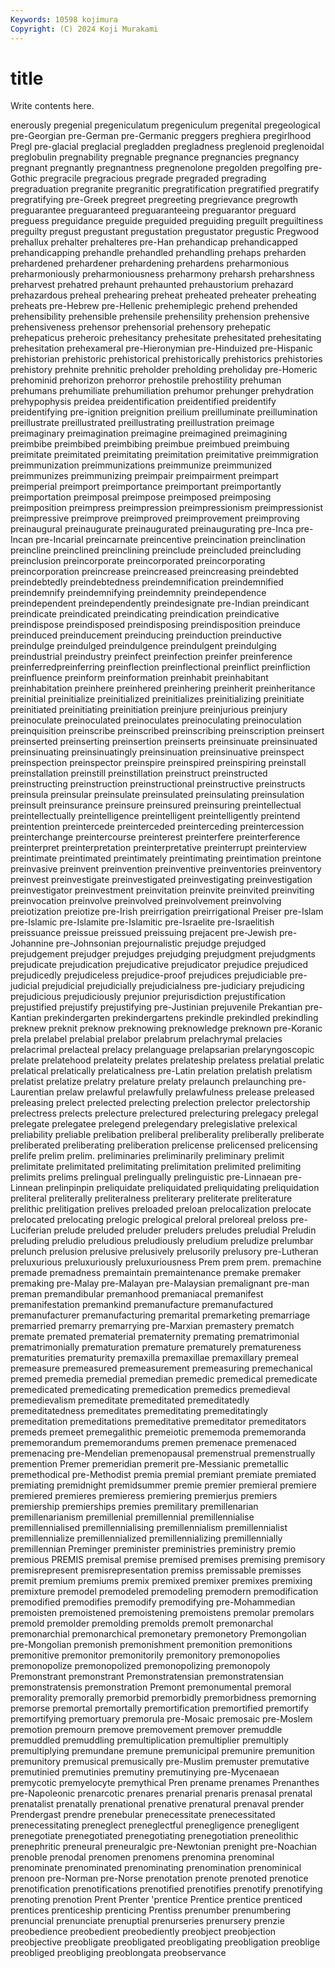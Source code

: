 ```yaml
---
Keywords: 10598 kojimura
Copyright: (C) 2024 Koji Murakami
---
```


# title

Write contents here.



enerously
pregenial pregeniculatum pregeniculum pregenital pregeological pre-Georgian pre-German pre-Germanic preggers preghiera
pregirlhood Pregl pre-glacial preglacial pregladden pregladness preglenoid preglenoidal preglobulin pregnability
pregnable pregnance pregnancies pregnancy pregnant pregnantly pregnantness pregnenolone pregolden pregolfing
pre-Gothic pregracile pregracious pregrade pregraded pregrading pregraduation pregranite pregranitic pregratification
pregratified pregratify pregratifying pre-Greek pregreet pregreeting pregrievance pregrowth preguarantee preguaranteed
preguaranteeing preguarantor preguard preguess preguidance preguide preguided preguiding preguilt preguiltiness
preguilty pregust pregustant pregustation pregustator pregustic Pregwood prehallux prehalter prehalteres
pre-Han prehandicap prehandicapped prehandicapping prehandle prehandled prehandling prehaps preharden prehardened
prehardener prehardening prehardens preharmonious preharmoniously preharmoniousness preharmony preharsh preharshness preharvest
prehatred prehaunt prehaunted prehaustorium prehazard prehazardous preheal prehearing preheat preheated
preheater preheating preheats pre-Hebrew pre-Hellenic prehemiplegic prehend prehended prehensibility prehensible
prehensile prehensility prehension prehensive prehensiveness prehensor prehensorial prehensory prehepatic prehepaticus
preheroic prehesitancy prehesitate prehesitated prehesitating prehesitation prehexameral pre-Hieronymian pre-Hinduized pre-Hispanic
prehistorian prehistoric prehistorical prehistorically prehistorics prehistories prehistory prehnite prehnitic preholder
preholding preholiday pre-Homeric prehominid prehorizon prehorror prehostile prehostility prehuman prehumans
prehumiliate prehumiliation prehumor prehunger prehydration prehypophysis preidea preidentification preidentified preidentify
preidentifying pre-ignition preignition preilium preilluminate preillumination preillustrate preillustrated preillustrating preillustration
preimage preimaginary preimagination preimagine preimagined preimagining preimbibe preimbibed preimbibing preimbue
preimbued preimbuing preimitate preimitated preimitating preimitation preimitative preimmigration preimmunization preimmunizations
preimmunize preimmunized preimmunizes preimmunizing preimpair preimpairment preimpart preimperial preimport preimportance
preimportant preimportantly preimportation preimposal preimpose preimposed preimposing preimposition preimpress preimpression
preimpressionism preimpressionist preimpressive preimprove preimproved preimprovement preimproving preinaugural preinaugurate preinaugurated
preinaugurating pre-Inca pre-Incan pre-Incarial preincarnate preincentive preincination preinclination preincline preinclined
preinclining preinclude preincluded preincluding preinclusion preincorporate preincorporated preincorporating preincorporation preincrease
preincreased preincreasing preindebted preindebtedly preindebtedness preindemnification preindemnified preindemnify preindemnifying preindemnity
preindependence preindependent preindependently preindesignate pre-Indian preindicant preindicate preindicated preindicating preindication
preindicative preindispose preindisposed preindisposing preindisposition preinduce preinduced preinducement preinducing preinduction
preinductive preindulge preindulged preindulgence preindulgent preindulging preindustrial preindustry preinfect preinfection
preinfer preinference preinferredpreinferring preinflection preinflectional preinflict preinfliction preinfluence preinform preinformation
preinhabit preinhabitant preinhabitation preinhere preinhered preinhering preinherit preinheritance preinitial preinitialize
preinitialized preinitializes preinitializing preinitiate preinitiated preinitiating preinitiation preinjure preinjurious preinjury
preinoculate preinoculated preinoculates preinoculating preinoculation preinquisition preinscribe preinscribed preinscribing preinscription
preinsert preinserted preinserting preinsertion preinserts preinsinuate preinsinuated preinsinuating preinsinuatingly preinsinuation
preinsinuative preinspect preinspection preinspector preinspire preinspired preinspiring preinstall preinstallation preinstill
preinstillation preinstruct preinstructed preinstructing preinstruction preinstructional preinstructive preinstructs preinsula preinsular
preinsulate preinsulated preinsulating preinsulation preinsult preinsurance preinsure preinsured preinsuring preintellectual
preintellectually preintelligence preintelligent preintelligently preintend preintention preintercede preinterceded preinterceding preintercession
preinterchange preintercourse preinterest preinterfere preinterference preinterpret preinterpretation preinterpretative preinterrupt preinterview
preintimate preintimated preintimately preintimating preintimation preintone preinvasive preinvent preinvention preinventive
preinventories preinventory preinvest preinvestigate preinvestigated preinvestigating preinvestigation preinvestigator preinvestment preinvitation
preinvite preinvited preinviting preinvocation preinvolve preinvolved preinvolvement preinvolving preiotization preiotize
pre-Irish preirrigation preirrigational Preiser pre-Islam pre-Islamic pre-Islamite pre-Islamitic pre-Israelite pre-Israelitish
preissuance preissue preissued preissuing prejacent pre-Jewish pre-Johannine pre-Johnsonian prejournalistic prejudge
prejudged prejudgement prejudger prejudges prejudging prejudgment prejudgments prejudicate prejudication prejudicative
prejudicator prejudice prejudiced prejudicedly prejudiceless prejudice-proof prejudices prejudiciable pre-judicial prejudicial
prejudicially prejudicialness pre-judiciary prejudicing prejudicious prejudiciously prejunior prejurisdiction prejustification prejustified
prejustify prejustifying pre-Justinian prejuvenile Prekantian pre-Kantian prekindergarten prekindergartens prekindle prekindled
prekindling preknew preknit preknow preknowing preknowledge preknown pre-Koranic prela prelabel
prelabial prelabor prelabrum prelachrymal prelacies prelacrimal prelacteal prelacy prelanguage prelapsarian
prelaryngoscopic prelate prelatehood prelateity prelates prelateship prelatess prelatial prelatic prelatical
prelatically prelaticalness pre-Latin prelation prelatish prelatism prelatist prelatize prelatry prelature
prelaty prelaunch prelaunching pre-Laurentian prelaw prelawful prelawfully prelawfulness prelease preleased
preleasing prelect prelected prelecting prelection prelector prelectorship prelectress prelects prelecture
prelectured prelecturing prelegacy prelegal prelegate prelegatee prelegend prelegendary prelegislative prelexical
preliability preliable prelibation preliberal preliberality preliberally preliberate preliberated preliberating preliberation
prelicense prelicensed prelicensing prelife prelim prelim. preliminaries preliminarily preliminary prelimit
prelimitate prelimitated prelimitating prelimitation prelimited prelimiting prelimits prelims prelingual prelingually
prelinguistic pre-Linnaean pre-Linnean prelinpinpin preliquidate preliquidated preliquidating preliquidation preliteral preliterally
preliteralness preliterary preliterate preliterature prelithic prelitigation prelives preloaded preloan prelocalization
prelocate prelocated prelocating prelogic prelogical preloral preloreal preloss pre-Luciferian prelude
preluded preluder preluders preludes preludial Preludin preluding preludio preludious preludiously
preludium preludize prelumbar prelunch prelusion prelusive prelusively prelusorily prelusory pre-Lutheran
preluxurious preluxuriously preluxuriousness Prem prem prem. premachine premade premadness premaintain
premaintenance premake premaker premaking pre-Malay pre-Malayan pre-Malaysian premalignant pre-man preman
premandibular premanhood premaniacal premanifest premanifestation premankind premanufacture premanufactured premanufacturer premanufacturing
premarital premarketing premarriage premarried premarry premarrying pre-Marxian premastery prematch premate
premated prematerial prematernity premating prematrimonial prematrimonially prematuration premature prematurely prematureness
prematurities prematurity premaxilla premaxillae premaxillary premeal premeasure premeasured premeasurement premeasuring
premechanical premed premedia premedial premedian premedic premedical premedicate premedicated premedicating
premedication premedics premedieval premedievalism premeditate premeditated premeditatedly premeditatedness premeditates premeditating
premeditatingly premeditation premeditations premeditative premeditator premeditators premeds premeet premegalithic premeiotic
prememoda prememoranda prememorandum prememorandums premen premenace premenaced premenacing pre-Mendelian premenopausal
premenstrual premenstrually premention Premer premeridian premerit pre-Messianic premetallic premethodical pre-Methodist
premia premial premiant premiate premiated premiating premidnight premidsummer premie premier
premieral premiere premiered premieres premieress premiering premierjus premiers premiership premierships
premies premilitary premillenarian premillenarianism premillenial premillennial premillennialise premillennialised premillennialising premillennialism
premillennialist premillennialize premillennialized premillennializing premillennially premillennian Preminger preminister preministries preministry
premio premious PREMIS premisal premise premised premises premising premisory premisrepresent
premisrepresentation premiss premissable premisses premit premium premiums premix premixed premixer
premixes premixing premixture premodel premodeled premodeling premodern premodification premodified premodifies
premodify premodifying pre-Mohammedian premoisten premoistened premoistening premoistens premolar premolars premold
premolder premolding premolds premolt premonarchal premonarchial premonarchical premonetary premonetory Premongolian
pre-Mongolian premonish premonishment premonition premonitions premonitive premonitor premonitorily premonitory premonopolies
premonopolize premonopolized premonopolizing premonopoly Premonstrant premonstrant Premonstratensian premonstratensian premonstratensis premonstration
Premont premonumental premoral premorality premorally premorbid premorbidly premorbidness premorning premorse
premortal premortally premortification premortified premortify premortifying premortuary premorula pre-Mosaic premosaic
pre-Moslem premotion premourn premove premovement premover premuddle premuddled premuddling premultiplication
premultiplier premultiply premultiplying premundane premune premunicipal premunire premunition premunitory premusical
premusically pre-Muslim premuster premutative premutinied premutinies premutiny premutinying pre-Mycenaean premycotic
premyelocyte premythical Pren prename prenames Prenanthes pre-Napoleonic prenarcotic prenares prenarial
prenaris prenasal prenatal prenatalist prenatally prenational prenative prenatural prenaval prender
Prendergast prendre prenebular prenecessitate prenecessitated prenecessitating preneglect preneglectful prenegligence prenegligent
prenegotiate prenegotiated prenegotiating prenegotiation preneolithic prenephritic preneural preneuralgic pre-Newtonian prenight
pre-Noachian prenoble prenodal prenomen prenomens prenomina prenominal prenominate prenominated prenominating
prenomination prenominical prenoon pre-Norman pre-Norse prenotation prenote prenoted prenotice prenotification
prenotifications prenotified prenotifies prenotify prenotifying prenoting prenotion Prent Prenter 'prentice
Prentice prentice prenticed prentices prenticeship prenticing Prentiss prenumber prenumbering prenuncial
prenunciate prenuptial prenurseries prenursery prenzie preobedience preobedient preobediently preobject preobjection
preobjective preobligate preobligated preobligating preobligation preoblige preobliged preobliging preoblongata preobservance
